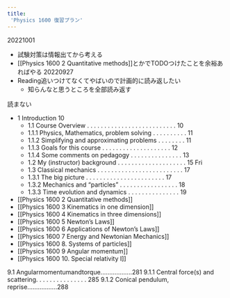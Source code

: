 ```yaml
---
title:
 'Physics 1600 復習プラン'
---
```


20221001
- 試験対策は情報出てから考える
- [[Physics 1600 2 Quantitative methods]]とかでTODOつけたことを余裕あればやる
20220927
- Reading追いつけてなくてやばいので計画的に読み返したい
    - 知らんなと思うところを全部読み返す


読まない
- 1 Introduction 10
    - 1.1 Course Overview . . . . . . . . . . . . . . . . . . . . . . . . . . 10
    - 1.1.1 Physics, Mathematics, problem solving . . . . . . . . . . 11
    - 1.1.2 Simplifying and approximating problems . . . . . . . . 11
    - 1.1.3 Goals for this course . . . . . . . . . . . . . . . . . . . . 12
    - 1.1.4 Some comments on pedagogy . . . . . . . . . . . . . . . 13
    - 1.2 My (instructor) background . . . . . . . . . . . . . . . . . . . . 15
Fri
    - 1.3 Classical mechanics . . . . . . . . . . . . . . . . . . . . . . . . . 17
    - 1.3.1 The big picture . . . . . . . . . . . . . . . . . . . . . . . 17
    - 1.3.2 Mechanics and “particles” . . . . . . . . . . . . . . . . . 18
    - 1.3.3 Time evolution and dynamics . . . . . . . . . . . . . . . 19
- [[Physics 1600 2 Quantitative methods]]
- [[Physics 1600 3 Kinematics in one dimension]]
- [[Physics 1600 4 Kinematics in three dimensions]]
- [[Physics 1600 5 Newton’s Laws]]
- [[Physics 1600 6 Applications of Newton’s Laws]]
- [[Physics 1600 7 Energy and Newtonian Mechanics]]
- [[Physics 1600 8. Systems of particles]]
- [[Physics 1600 9 Angular momentum]]
- [[Physics 1600 10. Special relativity I]]


9.1 Angularmomentumandtorque..................281
9.1.1 Central force(s) and scattering. . . . . . . . . . . . . . . 285
9.1.2 Conical pendulum, reprise.................288
